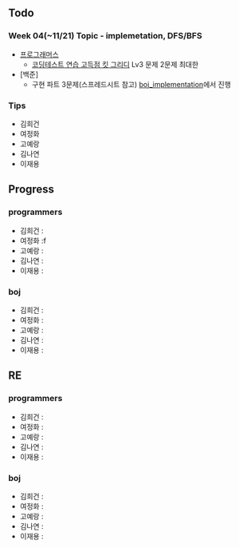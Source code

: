 
## Todo
### Week 04(~11/21) Topic - implemetation, DFS/BFS

- [프로그래머스](https://programmers.co.kr)
	- [코딩테스트 연습 고득점 킷 그리디](https://programmers.co.kr/learn/courses/30/parts/12244) Lv3 문제 2문제 최대한 
- [백준]
	- 구현 파트 3문제(스프레드시트 참고) [boj_implementation](https://github.com/hhheegunnn/Algorithm_Study/tree/main/boj_implementation)에서 진행



### Tips

- 김희건
- 여정화
- 고예랑
- 김나연
- 이재용


## Progress

### programmers
- 김희건 : 
- 여정화 :f
- 고예랑 :
- 김나연 : 
- 이재용 :

### boj
- 김희건 : 
- 여정화 :
- 고예랑 :
- 김나연 : 
- 이재용 :


## RE

### programmers
- 김희건 : 
- 여정화 :
- 고예랑 :
- 김나연 : 
- 이재용 :

### boj
- 김희건 : 
- 여정화 :
- 고예랑 :
- 김나연 : 
- 이재용 :








